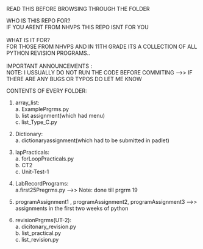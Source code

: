 READ THIS BEFORE BROWSING THROUGH THE FOLDER


WHO IS THIS REPO FOR?\
	IF YOU ARENT FROM NHVPS THIS REPO ISNT FOR YOU\
\
WHAT IS IT FOR?\
	FOR THOSE FROM NHVPS AND IN 11TH GRADE ITS A COLLECTION OF ALL PYTHON REVISION PROGRAMS..\
\
IMPORTANT ANNOUNCEMENTS :\
	NOTE: I USSUALLY DO NOT RUN THE CODE BEFORE COMMITING -->> IF THERE ARE ANY BUGS OR TYPOS DO LET ME KNOW

CONTENTS OF EVERY FOLDER:
1. array_list:\
	a. ExamplePrgrms.py \
	b. list assignment(which had menu)\
	c. list_Type_C.py
2. Dictionary:\
	a. dictionaryassignment(which had to be submitted in padlet)
3. lapPracticals:\
	a. forLoopPracticals.py\
	b. CT2\
	c. Unit-Test-1

4. LabRecordPrograms:\
	a.first25Pregrms.py -->> Note: done till prgrm 19

5. programAssignment1 , programAssignment2, programAssignment3 -->> assignments in the first two weeks of python

6. revisionPrgrms(UT-2):\
	a. dicitonary_revision.py\
	b. list_practical.py\
	c. list_revision.py
